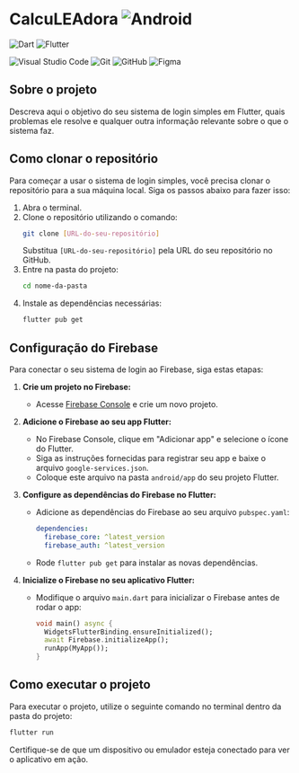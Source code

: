 # CalcuLEAdora ![Android](https://img.shields.io/badge/Android-3DDC84?style=for-the-badge&logo=android&logoColor=white)  

![Dart](https://img.shields.io/badge/dart-%230175C2.svg?style=for-the-badge&logo=dart&logoColor=white)
![Flutter](https://img.shields.io/badge/Flutter-%2302569B.svg?style=for-the-badge&logo=Flutter&logoColor=white)

![Visual Studio Code](https://img.shields.io/badge/Visual%20Studio%20Code-0078d7.svg?style=for-the-badge&logo=visual-studio-code&logoColor=white)
![Git](https://img.shields.io/badge/git-%23F05033.svg?style=for-the-badge&logo=git&logoColor=white)
![GitHub](https://img.shields.io/badge/github-%23121011.svg?style=for-the-badge&logo=github&logoColor=white)
![Figma](https://img.shields.io/badge/figma-%23F24E1E.svg?style=for-the-badge&logo=figma&logoColor=white)

## Sobre o projeto

Descreva aqui o objetivo do seu sistema de login simples em Flutter, quais problemas ele resolve e qualquer outra informação relevante sobre o que o sistema faz.

## Como clonar o repositório

Para começar a usar o sistema de login simples, você precisa clonar o repositório para a sua máquina local. Siga os passos abaixo para fazer isso:

1. Abra o terminal.
2. Clone o repositório utilizando o comando:
   ```bash
   git clone [URL-do-seu-repositório]
   ```
   Substitua `[URL-do-seu-repositório]` pela URL do seu repositório no GitHub.
3. Entre na pasta do projeto:
   ```bash
   cd nome-da-pasta
   ```
4. Instale as dependências necessárias:
   ```bash
   flutter pub get
   ```

## Configuração do Firebase

Para conectar o seu sistema de login ao Firebase, siga estas etapas:

1. **Crie um projeto no Firebase:**
   - Acesse [Firebase Console](https://console.firebase.google.com/) e crie um novo projeto.

2. **Adicione o Firebase ao seu app Flutter:**
   - No Firebase Console, clique em "Adicionar app" e selecione o ícone do Flutter.
   - Siga as instruções fornecidas para registrar seu app e baixe o arquivo `google-services.json`.
   - Coloque este arquivo na pasta `android/app` do seu projeto Flutter.

3. **Configure as dependências do Firebase no Flutter:**
   - Adicione as dependências do Firebase ao seu arquivo `pubspec.yaml`:
     ```yaml
     dependencies:
       firebase_core: ^latest_version
       firebase_auth: ^latest_version
     ```
   - Rode `flutter pub get` para instalar as novas dependências.

4. **Inicialize o Firebase no seu aplicativo Flutter:**
   - Modifique o arquivo `main.dart` para inicializar o Firebase antes de rodar o app:
     ```dart
     void main() async {
       WidgetsFlutterBinding.ensureInitialized();
       await Firebase.initializeApp();
       runApp(MyApp());
     }
     ```

## Como executar o projeto

Para executar o projeto, utilize o seguinte comando no terminal dentro da pasta do projeto:

```bash
flutter run
```

Certifique-se de que um dispositivo ou emulador esteja conectado para ver o aplicativo em ação.
